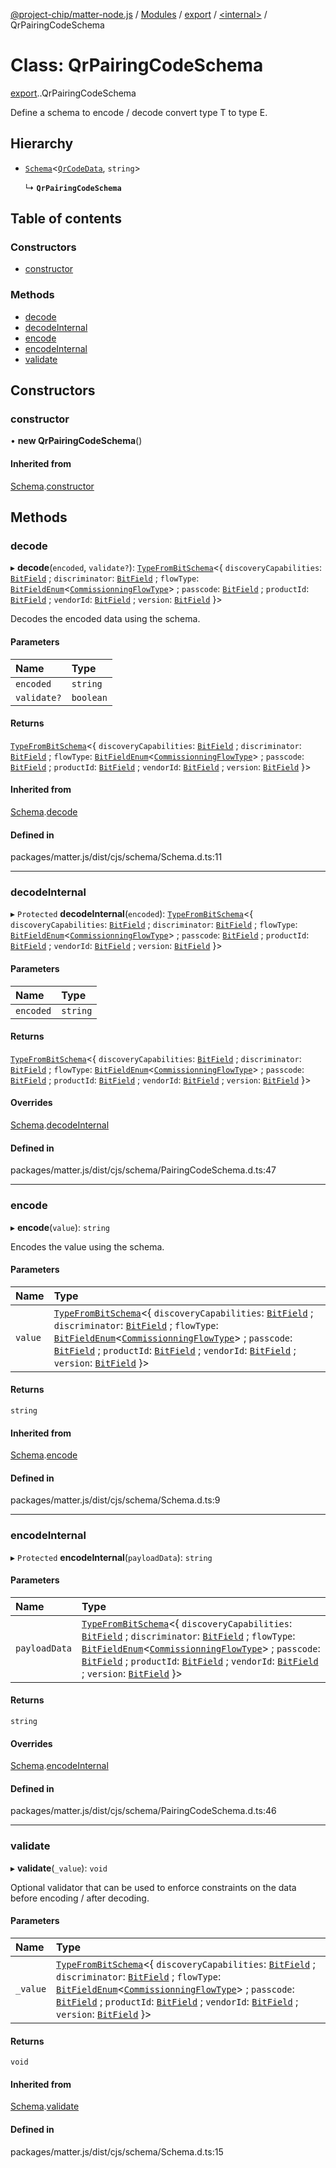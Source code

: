 [@project-chip/matter-node.js](../README.md) / [Modules](../modules.md) / [export](../modules/export.md) / [<internal\>](../modules/export._internal_.md) / QrPairingCodeSchema

# Class: QrPairingCodeSchema

[export](../modules/export.md).[<internal>](../modules/export._internal_.md).QrPairingCodeSchema

Define a schema to encode / decode convert type T to type E.

## Hierarchy

- [`Schema`](exports_schema.Schema.md)<[`QrCodeData`](../modules/exports_schema.md#qrcodedata), `string`\>

  ↳ **`QrPairingCodeSchema`**

## Table of contents

### Constructors

- [constructor](export._internal_.QrPairingCodeSchema.md#constructor)

### Methods

- [decode](export._internal_.QrPairingCodeSchema.md#decode)
- [decodeInternal](export._internal_.QrPairingCodeSchema.md#decodeinternal)
- [encode](export._internal_.QrPairingCodeSchema.md#encode)
- [encodeInternal](export._internal_.QrPairingCodeSchema.md#encodeinternal)
- [validate](export._internal_.QrPairingCodeSchema.md#validate)

## Constructors

### constructor

• **new QrPairingCodeSchema**()

#### Inherited from

[Schema](exports_schema.Schema.md).[constructor](exports_schema.Schema.md#constructor)

## Methods

### decode

▸ **decode**(`encoded`, `validate?`): [`TypeFromBitSchema`](../modules/exports_schema.md#typefrombitschema)<{ `discoveryCapabilities`: [`BitField`](../modules/exports_schema.md#bitfield-1) ; `discriminator`: [`BitField`](../modules/exports_schema.md#bitfield-1) ; `flowType`: [`BitFieldEnum`](../modules/exports_schema.md#bitfieldenum-1)<[`CommissionningFlowType`](../enums/exports_schema.CommissionningFlowType.md)\> ; `passcode`: [`BitField`](../modules/exports_schema.md#bitfield-1) ; `productId`: [`BitField`](../modules/exports_schema.md#bitfield-1) ; `vendorId`: [`BitField`](../modules/exports_schema.md#bitfield-1) ; `version`: [`BitField`](../modules/exports_schema.md#bitfield-1)  }\>

Decodes the encoded data using the schema.

#### Parameters

| Name | Type |
| :------ | :------ |
| `encoded` | `string` |
| `validate?` | `boolean` |

#### Returns

[`TypeFromBitSchema`](../modules/exports_schema.md#typefrombitschema)<{ `discoveryCapabilities`: [`BitField`](../modules/exports_schema.md#bitfield-1) ; `discriminator`: [`BitField`](../modules/exports_schema.md#bitfield-1) ; `flowType`: [`BitFieldEnum`](../modules/exports_schema.md#bitfieldenum-1)<[`CommissionningFlowType`](../enums/exports_schema.CommissionningFlowType.md)\> ; `passcode`: [`BitField`](../modules/exports_schema.md#bitfield-1) ; `productId`: [`BitField`](../modules/exports_schema.md#bitfield-1) ; `vendorId`: [`BitField`](../modules/exports_schema.md#bitfield-1) ; `version`: [`BitField`](../modules/exports_schema.md#bitfield-1)  }\>

#### Inherited from

[Schema](exports_schema.Schema.md).[decode](exports_schema.Schema.md#decode)

#### Defined in

packages/matter.js/dist/cjs/schema/Schema.d.ts:11

___

### decodeInternal

▸ `Protected` **decodeInternal**(`encoded`): [`TypeFromBitSchema`](../modules/exports_schema.md#typefrombitschema)<{ `discoveryCapabilities`: [`BitField`](../modules/exports_schema.md#bitfield-1) ; `discriminator`: [`BitField`](../modules/exports_schema.md#bitfield-1) ; `flowType`: [`BitFieldEnum`](../modules/exports_schema.md#bitfieldenum-1)<[`CommissionningFlowType`](../enums/exports_schema.CommissionningFlowType.md)\> ; `passcode`: [`BitField`](../modules/exports_schema.md#bitfield-1) ; `productId`: [`BitField`](../modules/exports_schema.md#bitfield-1) ; `vendorId`: [`BitField`](../modules/exports_schema.md#bitfield-1) ; `version`: [`BitField`](../modules/exports_schema.md#bitfield-1)  }\>

#### Parameters

| Name | Type |
| :------ | :------ |
| `encoded` | `string` |

#### Returns

[`TypeFromBitSchema`](../modules/exports_schema.md#typefrombitschema)<{ `discoveryCapabilities`: [`BitField`](../modules/exports_schema.md#bitfield-1) ; `discriminator`: [`BitField`](../modules/exports_schema.md#bitfield-1) ; `flowType`: [`BitFieldEnum`](../modules/exports_schema.md#bitfieldenum-1)<[`CommissionningFlowType`](../enums/exports_schema.CommissionningFlowType.md)\> ; `passcode`: [`BitField`](../modules/exports_schema.md#bitfield-1) ; `productId`: [`BitField`](../modules/exports_schema.md#bitfield-1) ; `vendorId`: [`BitField`](../modules/exports_schema.md#bitfield-1) ; `version`: [`BitField`](../modules/exports_schema.md#bitfield-1)  }\>

#### Overrides

[Schema](exports_schema.Schema.md).[decodeInternal](exports_schema.Schema.md#decodeinternal)

#### Defined in

packages/matter.js/dist/cjs/schema/PairingCodeSchema.d.ts:47

___

### encode

▸ **encode**(`value`): `string`

Encodes the value using the schema.

#### Parameters

| Name | Type |
| :------ | :------ |
| `value` | [`TypeFromBitSchema`](../modules/exports_schema.md#typefrombitschema)<{ `discoveryCapabilities`: [`BitField`](../modules/exports_schema.md#bitfield-1) ; `discriminator`: [`BitField`](../modules/exports_schema.md#bitfield-1) ; `flowType`: [`BitFieldEnum`](../modules/exports_schema.md#bitfieldenum-1)<[`CommissionningFlowType`](../enums/exports_schema.CommissionningFlowType.md)\> ; `passcode`: [`BitField`](../modules/exports_schema.md#bitfield-1) ; `productId`: [`BitField`](../modules/exports_schema.md#bitfield-1) ; `vendorId`: [`BitField`](../modules/exports_schema.md#bitfield-1) ; `version`: [`BitField`](../modules/exports_schema.md#bitfield-1)  }\> |

#### Returns

`string`

#### Inherited from

[Schema](exports_schema.Schema.md).[encode](exports_schema.Schema.md#encode)

#### Defined in

packages/matter.js/dist/cjs/schema/Schema.d.ts:9

___

### encodeInternal

▸ `Protected` **encodeInternal**(`payloadData`): `string`

#### Parameters

| Name | Type |
| :------ | :------ |
| `payloadData` | [`TypeFromBitSchema`](../modules/exports_schema.md#typefrombitschema)<{ `discoveryCapabilities`: [`BitField`](../modules/exports_schema.md#bitfield-1) ; `discriminator`: [`BitField`](../modules/exports_schema.md#bitfield-1) ; `flowType`: [`BitFieldEnum`](../modules/exports_schema.md#bitfieldenum-1)<[`CommissionningFlowType`](../enums/exports_schema.CommissionningFlowType.md)\> ; `passcode`: [`BitField`](../modules/exports_schema.md#bitfield-1) ; `productId`: [`BitField`](../modules/exports_schema.md#bitfield-1) ; `vendorId`: [`BitField`](../modules/exports_schema.md#bitfield-1) ; `version`: [`BitField`](../modules/exports_schema.md#bitfield-1)  }\> |

#### Returns

`string`

#### Overrides

[Schema](exports_schema.Schema.md).[encodeInternal](exports_schema.Schema.md#encodeinternal)

#### Defined in

packages/matter.js/dist/cjs/schema/PairingCodeSchema.d.ts:46

___

### validate

▸ **validate**(`_value`): `void`

Optional validator that can be used to enforce constraints on the data before encoding / after decoding.

#### Parameters

| Name | Type |
| :------ | :------ |
| `_value` | [`TypeFromBitSchema`](../modules/exports_schema.md#typefrombitschema)<{ `discoveryCapabilities`: [`BitField`](../modules/exports_schema.md#bitfield-1) ; `discriminator`: [`BitField`](../modules/exports_schema.md#bitfield-1) ; `flowType`: [`BitFieldEnum`](../modules/exports_schema.md#bitfieldenum-1)<[`CommissionningFlowType`](../enums/exports_schema.CommissionningFlowType.md)\> ; `passcode`: [`BitField`](../modules/exports_schema.md#bitfield-1) ; `productId`: [`BitField`](../modules/exports_schema.md#bitfield-1) ; `vendorId`: [`BitField`](../modules/exports_schema.md#bitfield-1) ; `version`: [`BitField`](../modules/exports_schema.md#bitfield-1)  }\> |

#### Returns

`void`

#### Inherited from

[Schema](exports_schema.Schema.md).[validate](exports_schema.Schema.md#validate)

#### Defined in

packages/matter.js/dist/cjs/schema/Schema.d.ts:15
